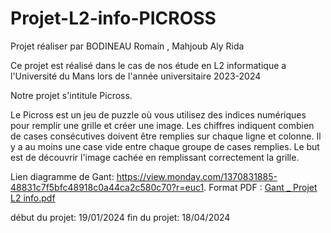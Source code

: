 # Projet-L2-info-PICROSS
Projet réaliser par BODINEAU Romain , Mahjoub Aly Rida

Ce projet est réalisé dans le cas de nos étude en L2 informatique a l'Université du Mans lors de l'année universitaire 2023-2024

Notre projet s'intitule Picross.

Le Picross est un jeu de puzzle où vous utilisez des indices numériques pour remplir une grille et créer une image. Les chiffres indiquent combien de cases consécutives doivent être remplies sur chaque ligne et colonne. Il y a au moins une case vide entre chaque groupe de cases remplies. Le but est de découvrir l'image cachée en remplissant correctement la grille.

Lien diagramme de Gant:
https://view.monday.com/1370831885-48831c7f5bfc48918c0a44ca2c580c70?r=euc1.
Format PDF :
[Gant _ Projet L2 info.pdf](https://github.com/romain72510/Picross-L2-info/files/13990811/Gant._.Projet.L2.info.pdf)

début du projet: 19/01/2024
fin du projet: 18/04/2024

